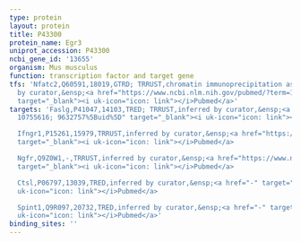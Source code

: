 ```yaml
---
type: protein
layout: protein
title: P43300
protein_name: Egr3
uniprot_accession: P43300
ncbi_gene_id: '13655'
organism: Mus musculus
function: transcription factor and target gene
tfs: 'Nfatc2,Q60591,18019,GTRD; TRRUST,chromatin immunoprecipitation assay; inferred
  by curator,&ensp;<a href="https://www.ncbi.nlm.nih.gov/pubmed/?term=10755616%5Buid%5D"
  target="_blank"><i uk-icon="icon: link"></i>Pubmed</a>'
targets: 'Faslg,P41047,14103,TRED; TRRUST,inferred by curator,&ensp;<a href="https://www.ncbi.nlm.nih.gov/pubmed/?term=9915863;
  10755616; 9632757%5Buid%5D" target="_blank"><i uk-icon="icon: link"></i>Pubmed</a>

  Ifngr1,P15261,15979,TRRUST,inferred by curator,&ensp;<a href="https://www.ncbi.nlm.nih.gov/pubmed/?term=23935197%5Buid%5D"
  target="_blank"><i uk-icon="icon: link"></i>Pubmed</a>

  Ngfr,Q9Z0W1,-,TRRUST,inferred by curator,&ensp;<a href="https://www.ncbi.nlm.nih.gov/pubmed/?term=17916431%5Buid%5D"
  target="_blank"><i uk-icon="icon: link"></i>Pubmed</a>

  Ctsl,P06797,13039,TRED,inferred by curator,&ensp;<a href="-" target="_blank"><i
  uk-icon="icon: link"></i>Pubmed</a>

  Spint1,Q9R097,20732,TRED,inferred by curator,&ensp;<a href="-" target="_blank"><i
  uk-icon="icon: link"></i>Pubmed</a>'
binding_sites: ''
---
```

